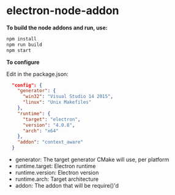 # electron-node-addon

**To build the node addons and run, use:**

```bash
npm install
npm run build
npm start
```

**To configure**

Edit in the package.json:

```json
  "config": {
    "generator": {
      "win32": "Visual Studio 14 2015",
      "linux": "Unix Makefiles"
    },
    "runtime": {
      "target": "electron",
      "version": "4.0.8",
      "arch": "x64"
    },
    "addon": "context_aware"
  }

```
* generator: The target generator CMake will use, per platform
* runtime.target: Electron runtime
* runtime.version: Electron version
* runtime.arch: Target architecture
* addon: The addon that will be require()'d



